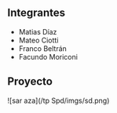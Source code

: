 ## Integrantes
- Matias Díaz
- Mateo Ciotti
- Franco Beltrán
- Facundo Moriconi



## Proyecto

![sar aza](/tp Spd/imgs/sd.png)
